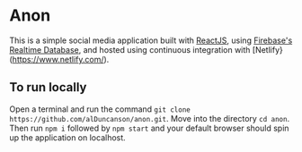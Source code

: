 # Anon

This is a simple social media application built with [ReactJS](https://reactjs.org/), using [Firebase's Realtime Database](https://firebase.google.com/docs/database/), and hosted using continuous integration with [Netlify}(https://www.netlify.com/).

## To run locally

Open a terminal and run the command `git clone https://github.com/alDuncanson/anon.git`. Move into the directory `cd anon`. Then run `npm i` followed by `npm start` and your default browser should spin up the application on localhost.
